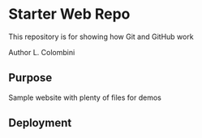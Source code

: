 # Starter Web Repo

This repository is for showing how Git and GitHub work


Author L. Colombini
## Purpose

Sample website with plenty of files for demos

## Deployment